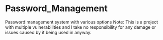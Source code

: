 # Password_Management
Password management system with various options
Note: This is a project with multiple vulnerabilities and I take no responsibility for any damage or issues caused by it being used in anyway.
